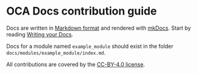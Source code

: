 # OCA Docs contribution guide

Docs are written in [Markdown format](https://www.markdownguide.org/) and rendered with
[mkDocs](https://www.mkdocs.org/). Start by reading
[Writing your Docs](https://www.mkdocs.org/user-guide/writing-your-docs/).

Docs for a module named `example_module` should exist in the folder
`docs/modules/example_module/index.md`.

All contributions are covered by the [CC-BY-4.0 license](./LICENSE.txt).
